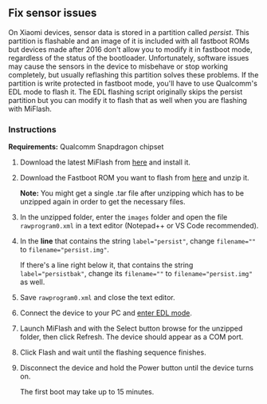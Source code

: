 ## Fix sensor issues

On Xiaomi devices, sensor data is stored in a partition called *persist*. This partition is flashable and an image of it is included with all fastboot ROMs but devices made after 2016 don't allow you to modify it in fastboot mode, regardless of the status of the bootloader. Unfortunately, software issues may cause the sensors in the device to misbehave or stop working completely, but usually reflashing this partition solves these problems. If the partition is write protected in fastboot mode, you'll have to use Qualcomm's EDL mode to flash it. The EDL flashing script originally skips the persist partition but you can modify it to flash that as well when you are flashing with MiFlash.

### Instructions

**Requirements:** Qualcomm Snapdragon chipset

1. Download the latest MiFlash from [here](Tools_for_Xiaomi_devices.md) and install it.

2. Download the Fastboot ROM you want to flash from [here](http://en.miui.com/a-234.html) and unzip it.

    **Note:** You might get a single .tar file after unzipping which has to be unzipped again in order to get the necessary files.

3. In the unzipped folder, enter the `images` folder and open the file `rawprogram0.xml` in a text editor (Notepad++ or VS Code recommended).

4. In the **line** that contains the string `label="persist"`, change `filename=""` to `filename="persist.img"`.

    If there's a line right below it, that contains the string `label="persistbak"`, change its `filename=""` to `filename="persist.img"` as well.

5. Save `rawprogram0.xml` and close the text editor.

6. Connect the device to your PC and [enter EDL mode](Access_EDL_mode.md).

7. Launch MiFlash and with the Select button browse for the unzipped folder, then click Refresh. The device should appear as a COM port.

8. Click Flash and wait until the flashing sequence finishes.

9. Disconnect the device and hold the Power button until the device turns on.

    The first boot may take up to 15 minutes.
